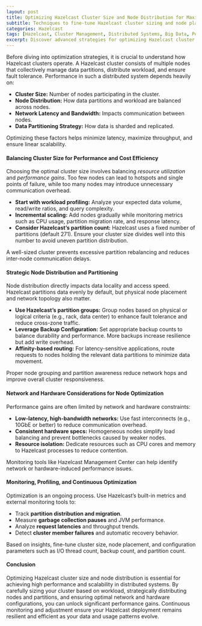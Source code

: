 ```yaml
---
layout: post
title: Optimizing Hazelcast Cluster Size and Node Distribution for Maximum Performance
subtitle: Techniques to fine-tune Hazelcast cluster sizing and node placement for improved throughput and scalability
categories: Hazelcast
tags: [Hazelcast, Cluster Management, Distributed Systems, Big Data, Performance Tuning, Scalability]
excerpt: Discover advanced strategies for optimizing Hazelcast cluster size and node distribution to boost performance, scalability, and reliability in distributed computing environments.
---
```

Before diving into optimization strategies, it is crucial to understand how Hazelcast clusters operate. A Hazelcast cluster consists of multiple nodes that collectively manage data partitions, distribute workload, and ensure fault tolerance. Performance in such a distributed system depends heavily on:

- **Cluster Size:** Number of nodes participating in the cluster.
- **Node Distribution:** How data partitions and workload are balanced across nodes.
- **Network Latency and Bandwidth:** Impacts communication between nodes.
- **Data Partitioning Strategy:** How data is sharded and replicated.
  
Optimizing these factors helps minimize latency, maximize throughput, and ensure linear scalability.

#### Balancing Cluster Size for Performance and Cost Efficiency

Choosing the optimal cluster size involves balancing *resource utilization* and *performance gains*. Too few nodes can lead to hotspots and single points of failure, while too many nodes may introduce unnecessary communication overhead.

- **Start with workload profiling:** Analyze your expected data volume, read/write ratios, and query complexity.
- **Incremental scaling:** Add nodes gradually while monitoring metrics such as CPU usage, partition migration rate, and response latency.
- **Consider Hazelcast’s partition count:** Hazelcast uses a fixed number of partitions (default 271). Ensure your cluster size divides well into this number to avoid uneven partition distribution.
  
A well-sized cluster prevents excessive partition rebalancing and reduces inter-node communication delays.

#### Strategic Node Distribution and Partitioning

Node distribution directly impacts data locality and access speed. Hazelcast partitions data evenly by default, but physical node placement and network topology also matter.

- **Use Hazelcast’s partition groups:** Group nodes based on physical or logical criteria (e.g., rack, data center) to enhance fault tolerance and reduce cross-zone traffic.
- **Leverage Backup Configuration:** Set appropriate backup counts to balance durability and performance. More backups increase resilience but add write overhead.
- **Affinity-based routing:** For latency-sensitive applications, route requests to nodes holding the relevant data partitions to minimize data movement.
  
Proper node grouping and partition awareness reduce network hops and improve overall cluster responsiveness.

#### Network and Hardware Considerations for Node Optimization

Performance gains are often limited by network and hardware constraints:

- **Low-latency, high-bandwidth networks:** Use fast interconnects (e.g., 10GbE or better) to reduce communication overhead.
- **Consistent hardware specs:** Homogeneous nodes simplify load balancing and prevent bottlenecks caused by weaker nodes.
- **Resource isolation:** Dedicate resources such as CPU cores and memory to Hazelcast processes to reduce contention.
  
Monitoring tools like Hazelcast Management Center can help identify network or hardware-induced performance issues.

#### Monitoring, Profiling, and Continuous Optimization

Optimization is an ongoing process. Use Hazelcast’s built-in metrics and external monitoring tools to:

- Track **partition distribution and migration**.
- Measure **garbage collection pauses** and JVM performance.
- Analyze **request latencies** and throughput trends.
- Detect **cluster member failures** and automatic recovery behavior.

Based on insights, fine-tune cluster size, node placement, and configuration parameters such as I/O thread count, backup count, and partition count.

#### Conclusion

Optimizing Hazelcast cluster size and node distribution is essential for achieving high performance and scalability in distributed systems. By carefully sizing your cluster based on workload, strategically distributing nodes and partitions, and ensuring optimal network and hardware configurations, you can unlock significant performance gains. Continuous monitoring and adjustment ensure your Hazelcast deployment remains resilient and efficient as your data and usage patterns evolve.
